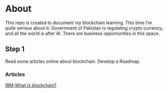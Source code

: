 # About
This repo is created to document my blockchain learning. This time I'm quite serious about it.
Government of Pakistan is regulating crypto currency, and all the world is after AI. There are business opportunities in this space.
## Step 1
Read some articles online about blockchain. Develop a Roadmap.
### Articles
[IBM-What is blockchain?](https://www.ibm.com/think/topics/blockchain)

